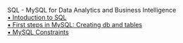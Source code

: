SQL - MySQL for Data Analytics and Business Intelligence  
[&#x25AA; Intoduction to SQL](https://github.com/kiminzajnr/Learning-MySQL-for-DA-and-BI/blob/master/Introduction_to_MySQL.md)  
[&#x25AA; First steps in MySQL: Creating db and tables](https://github.com/kiminzajnr/Learning-MySQL-for-DA-and-BI/blob/master/First_steps.md)  
[&#x25AA; MySQL Constraints](https://github.com/kiminzajnr/Learning-MySQL-for-DA-and-BI/blob/master/MySQL_Constraints.md)